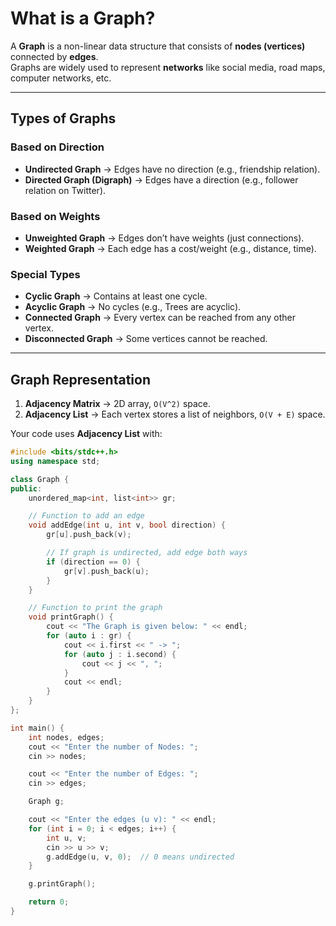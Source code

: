 # What is a Graph?

A **Graph** is a non-linear data structure that consists of **nodes (vertices)** connected by **edges**.  
Graphs are widely used to represent **networks** like social media, road maps, computer networks, etc.

---

##  Types of Graphs

### Based on Direction
- **Undirected Graph** → Edges have no direction (e.g., friendship relation).  
- **Directed Graph (Digraph)** → Edges have a direction (e.g., follower relation on Twitter).  

### Based on Weights
- **Unweighted Graph** → Edges don’t have weights (just connections).  
- **Weighted Graph** → Each edge has a cost/weight (e.g., distance, time).  

### Special Types
- **Cyclic Graph** → Contains at least one cycle.  
- **Acyclic Graph** → No cycles (e.g., Trees are acyclic).  
- **Connected Graph** → Every vertex can be reached from any other vertex.  
- **Disconnected Graph** → Some vertices cannot be reached.  

---

##  Graph Representation

1. **Adjacency Matrix** → 2D array, `O(V^2)` space.  
2. **Adjacency List** → Each vertex stores a list of neighbors, `O(V + E)` space.  

Your code uses **Adjacency List** with:  
```cpp
#include <bits/stdc++.h>
using namespace std;

class Graph {
public:
    unordered_map<int, list<int>> gr;

    // Function to add an edge
    void addEdge(int u, int v, bool direction) {
        gr[u].push_back(v);

        // If graph is undirected, add edge both ways
        if (direction == 0) {
            gr[v].push_back(u);
        }
    }

    // Function to print the graph
    void printGraph() {
        cout << "The Graph is given below: " << endl;
        for (auto i : gr) {
            cout << i.first << " -> ";
            for (auto j : i.second) {
                cout << j << ", ";
            }
            cout << endl;
        }
    }
};

int main() {
    int nodes, edges;
    cout << "Enter the number of Nodes: ";
    cin >> nodes;

    cout << "Enter the number of Edges: ";
    cin >> edges;

    Graph g;

    cout << "Enter the edges (u v): " << endl;
    for (int i = 0; i < edges; i++) {
        int u, v;
        cin >> u >> v;
        g.addEdge(u, v, 0);  // 0 means undirected
    }

    g.printGraph();

    return 0;
}

